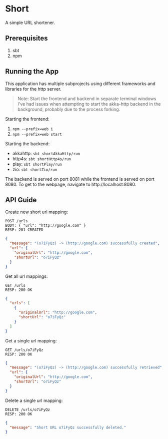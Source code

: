 # Short

A simple URL shortener.

## Prerequisites

1. sbt
2. npm

## Running the App

This application has multiple subprojects using different frameworks and
libraries for the http server.

> Note: Start the frontend and backend in separate terminal windows
> I've had issues when attempting to start the akka-http backend
> in the background, probably due to the process forking.

Starting the frontend:

1. `npm --prefix=web i`
2. `npm --prefix=web start`

Starting the backend:

* akkahttp: `sbt shortAkkaHttp/run`
* http4s: `sbt shortHttp4s/run`
* play: `sbt shortPlay/run`
* zio: `sbt shortZio/run`

The backend is served on port 8081 while the frontend is served
on port 8080. To get to the webpage, navigate to http://localhost:8080.

## API Guide

Create new short url mapping:

```
POST /urls
BODY: { "url": "http://google.com" }
RESP: 201 CREATED
```

```json
{
  "message": "(o7iFyQz) -> (http://google.com) successfully created",
  "url": {
    "originalUrl": "http://google.com",
    "shortUrl": "o7iFyQz"
  }
}
```

Get all url mappings:

```
GET /urls
RESP: 200 OK
```

```json
{
  "urls": [
    {
      "originalUrl": "http://google.com",
      "shortUrl": "o7iFyQz"
    }
  ]
}
```

Get a single url mapping:

```
GET /urls/o7iFyQz
RESP: 200 OK
```

```json
{
  "message": "(o7iFyQz) -> (http://google.com) successfully retrieved",
  "url": {
    "originalUrl": "http://google.com",
    "shortUrl": "o7iFyQz"
  }
}
```

Delete a single url mapping:
```
DELETE /urls/o7iFyQz
RESP: 200 OK
```

```json
{
  "message": "Short URL o7iFyQz successfully deleted."
}
```
